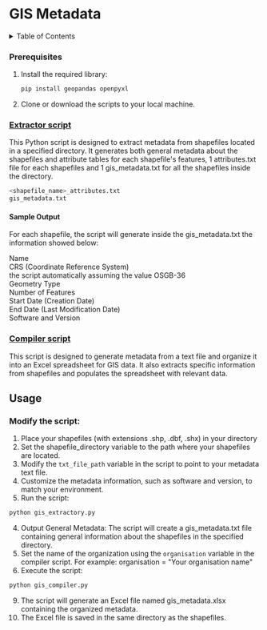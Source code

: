 # GIS Metadata

<details>

<summary>Table of Contents</summary>

- [Prerequisites](#prerequisites)
- [Extractor script](#extractor-script)
- [Sample Output](#sample-output)
- [Compiler script](#compiler-script)
- [Usage](#usage)

</details>

### Prerequisites
1. Install the required library:

   ```bash
   pip install geopandas openpyxl

2. Clone or download the scripts to your local machine.

### [Extractor script](https://github.com/a-graziano/ADS_metadata_processing_scripts/blob/main/gis_metadata/gis_extractor.py) 

This Python script is designed to extract metadata from shapefiles located in a specified directory. It generates both general metadata about the shapefiles and attribute tables for each shapefile's features, 1 attributes.txt file for each shapefiles and 1 gis_metadata.txt for all the shapefiles inside the directory.
```bash
<shapefile_name>_attributes.txt
gis_metadata.txt
```
#### Sample Output
For each shapefile, the script will generate inside the gis_metadata.txt the information showed below:

Name<br>
CRS (Coordinate Reference System)<br> the script automatically assuming the value OSGB-36<br>
Geometry Type<br>
Number of Features<br>
Start Date (Creation Date)<br>
End Date (Last Modification Date)<br>
Software and Version<br>


### [Compiler script](https://github.com/a-graziano/ADS_metadata_processing_scripts/blob/main/gis_metadata/gis_compiler.py)

This script is designed to generate metadata from a text file and organize it into an Excel spreadsheet for GIS data. It also extracts specific information from shapefiles and populates the spreadsheet with relevant data.


## Usage

### Modify the script:

1. Place your shapefiles (with extensions .shp, .dbf, .shx) in your directory
2. Set the shapefile_directory variable to the path where your shapefiles are located.
3. Modify the `txt_file_path` variable in the script to point to your metadata text file.
4. Customize the metadata information, such as software and version, to match your environment.
5. Run the script:
```bash
python gis_extractory.py
```
4. Output
  General Metadata: The script will create a gis_metadata.txt file containing general information about the shapefiles in the specified directory.
7. Set the name of the organization using the `organisation` variable in the compiler script. For example: organisation = "Your organisation name"
8. Execute the script:
```bash
python gis_compiler.py
```
9. The script will generate an Excel file named gis_metadata.xlsx containing the organized metadata.
11. The Excel file is saved in the same directory as the shapefiles.
